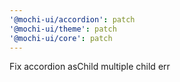 ```yaml
---
'@mochi-ui/accordion': patch
'@mochi-ui/theme': patch
'@mochi-ui/core': patch
---
```


Fix accordion asChild multiple child err
